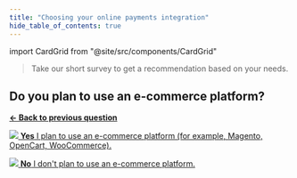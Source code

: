 ```yaml
---
title: "Choosing your online payments integration"
hide_table_of_contents: true
---
```

import CardGrid from "@site/src/components/CardGrid"

>Take our short survey to get a recommendation based on your needs.

## Do you plan to use an e-commerce platform?

[**← Back to previous question**](question-1)

<CardGrid home>

[![](/images/dojo-icons/TickCircle.svg) **Yes** I plan to use an e-commerce platform (for example, Magento, OpenCart, WooCommerce).](result-plugins)

[![](/images/dojo-icons/DeleteCircle.svg) **No** I don't plan to use an e-commerce platform.](question-3)

</CardGrid>